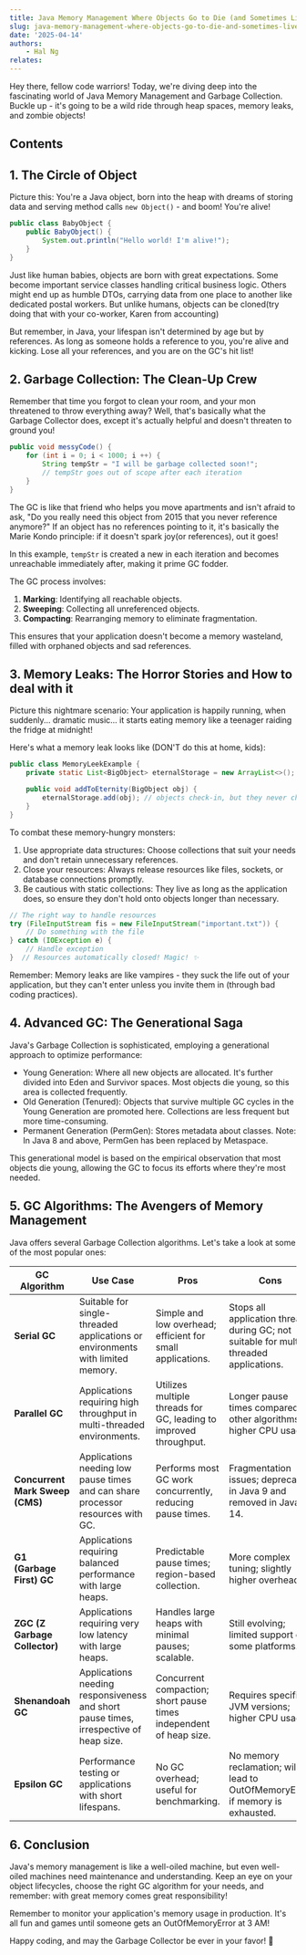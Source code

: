 ```yaml
---
title: Java Memory Management Where Objects Go to Die (and Sometimes Live Again!)
slug: java-memory-management-where-objects-go-to-die-and-sometimes-live-again
date: '2025-04-14'
authors: 
    - Hal Ng
relates:
---
```

        
Hey there, fellow code warriors! Today, we're diving deep into the fascinating world of Java Memory Management and Garbage Collection. Buckle up - it's going to be a wild ride through heap spaces, memory leaks, and zombie objects!

## Contents

## 1. The Circle of Object

Picture this: You're a Java object, born into the heap with dreams of storing data and serving method calls `new Object()` - and boom! You're alive!

```java
public class BabyObject {
    public BabyObject() {
        System.out.println("Hello world! I'm alive!");
    }
}
```

Just like human babies, objects are born with great expectations. Some become important service classes handling critical business logic. Others might end up as humble DTOs, carrying data from one place to another like dedicated postal workers. But unlike humans, objects can be cloned(try doing that with your co-worker, Karen from accounting)

But remember, in Java, your lifespan isn't determined by age but by references. As long as someone holds a reference to you, you're alive and kicking. Lose all your references, and you are on the GC's hit list!

## 2. Garbage Collection: The Clean-Up Crew

Remember that time you forgot to clean your room, and your mon threatened to throw everything away? Well, that's basically what the Garbage Collector does, except it's actually helpful and doesn't threaten to ground you!

```java
public void messyCode() {
    for (int i = 0; i < 1000; i ++) {
        String tempStr = "I will be garbage collected soon!";
        // tempStr goes out of scope after each iteration
    }
}
```

The GC is like that friend who helps you move apartments and isn't afraid to ask, "Do you really need this object from 2015 that you never reference anymore?" If an object has no references pointing to it, it's basically the Marie Kondo principle: if it doesn't spark joy(or references), out it goes!

In this example, `tempStr` is created a new in each iteration and becomes unreachable immediately after, making it prime GC fodder.

The GC process involves:

1. **Marking**: Identifying all reachable objects.
2. **Sweeping**: Collecting all unreferenced objects.
3. **Compacting**: Rearranging memory to eliminate fragmentation.

This ensures that your application doesn't become a memory wasteland, filled with orphaned objects and sad references.

## 3. Memory Leaks: The Horror Stories and How to deal with it

Picture this nightmare scenario: Your application is happily running, when suddenly... dramatic music... it starts eating memory like a teenager raiding the fridge at midnight!

Here's what a memory leak looks like (DON'T do this at home, kids):

```java
public class MemoryLeekExample {
    private static List<BigObject> eternalStorage = new ArrayList<>();

    public void addToEternity(BigObject obj) {
        eternalStorage.add(obj); // objects check-in, but they never check out!
    }
}
```

To combat these memory-hungry monsters:

1. Use appropriate data structures: Choose collections that suit your needs and don't retain unnecessary references.
2. Close your resources: Always release resources like files, sockets, or database connections promptly.
3. Be cautious with static collections: They live as long as the application does, so ensure they don't hold onto objects longer than necessary.

```java
// The right way to handle resources
try (FileInputStream fis = new FileInputStream("important.txt")) {
    // Do something with the file
} catch (IOException e) {
    // Handle exception
}  // Resources automatically closed! Magic! ✨
```

Remember: Memory leaks are like vampires - they suck the life out of your application, but they can't enter unless you invite them in (through bad coding practices).

## 4. Advanced GC: The Generational Saga

Java's Garbage Collection is sophisticated, employing a generational approach to optimize performance:

- Young Generation: Where all new objects are allocated. It's further divided into Eden and Survivor spaces. Most objects die young, so this area is collected frequently.
- Old Generation (Tenured): Objects that survive multiple GC cycles in the Young Generation are promoted here. Collections are less frequent but more time-consuming.
- Permanent Generation (PermGen): Stores metadata about classes. Note: In Java 8 and above, PermGen has been replaced by Metaspace.

This generational model is based on the empirical observation that most objects die young, allowing the GC to focus its efforts where they're most needed.

## 5. GC Algorithms: The Avengers of Memory Management

Java offers several Garbage Collection algorithms. Let's take a look at some of the most popular ones:

| **GC Algorithm** | **Use Case** | **Pros** | **Cons** | **Enable With** |
|------------------|--------------|----------|----------|-----------------|
| **Serial GC** | Suitable for single-threaded applications or environments with limited memory. | Simple and low overhead; efficient for small applications. | Stops all application threads during GC; not suitable for multi-threaded applications. | `-XX:+UseSerialGC` |
| **Parallel GC** | Applications requiring high throughput in multi-threaded environments. | Utilizes multiple threads for GC, leading to improved throughput. | Longer pause times compared to other algorithms; higher CPU usage. | `-XX:+UseParallelGC` |
| **Concurrent Mark Sweep (CMS)** | Applications needing low pause times and can share processor resources with GC. | Performs most GC work concurrently, reducing pause times. | Fragmentation issues; deprecated in Java 9 and removed in Java 14. | `-XX:+UseConcMarkSweepGC` |
| **G1 (Garbage First) GC** | Applications requiring balanced performance with large heaps. | Predictable pause times; region-based collection. | More complex tuning; slightly higher overhead. | `-XX:+UseG1GC` |
| **ZGC (Z Garbage Collector)** | Applications requiring very low latency with large heaps. | Handles large heaps with minimal pauses; scalable. | Still evolving; limited support on some platforms. | `-XX:+UnlockExperimentalVMOptions -XX:+UseZGC` |
| **Shenandoah GC** | Applications needing responsiveness and short pause times, irrespective of heap size. | Concurrent compaction; short pause times independent of heap size. | Requires specific JVM versions; higher CPU usage. | `-XX:+UseShenandoahGC` |
| **Epsilon GC** | Performance testing or applications with short lifespans. | No GC overhead; useful for benchmarking. | No memory reclamation; will lead to OutOfMemoryError if memory is exhausted. | `-XX:+UseEpsilonGC` |

## 6. Conclusion

Java's memory management is like a well-oiled machine, but even well-oiled machines need maintenance and understanding. Keep an eye on your object lifecycles, choose the right GC algorithm for your needs, and remember: with great memory comes great responsibility!

Remember to monitor your application's memory usage in production. It's all fun and games until someone gets an OutOfMemoryError at 3 AM!

Happy coding, and may the Garbage Collector be ever in your favor! 🚀
